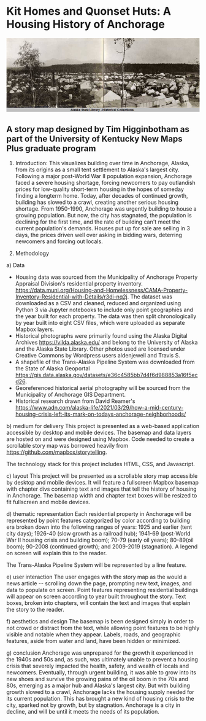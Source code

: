 # Kit Homes and Quonset Huts: A Housing History of Anchorage

![Anchorage as a Tent City](data/images/tentcity.jpg?raw=true "Title")

## A story map designed by Tim Higginbotham as part of the University of Kentucky New Maps Plus graduate program

1. Introduction:
   This visualizes building over time in Anchorage, Alaska, from its origins as a small tent settlement to Alaska's largest city. Following a major post-World War II population expansion, Anchorage faced a severe housing shortage, forcing newcomers to pay outlandish prices for low-quality short-term housing in the hopes of someday finding a longterm home. Today, after decades of continued growth, building has slowed to a crawl, creating another serious housing shortage. From 1950-1990, Anchorage was urgently building to house a growing population. But now, the city has stagnated, the population is declining for the first time, and the rate of building can't meet the current population's demands. Houses put up for sale are selling in 3 days, the prices driven well over asking in bidding wars, deterring newcomers and forcing out locals.

2. Methodology

a) Data

- Housing data was sourced from the Municipality of Anchorage Property Appraisal Division's residential property inventory. https://data.muni.org/Housing-and-Homelessness/CAMA-Property-Inventory-Residential-with-Details/r3di-nq2j. The dataset was downloaded as a CSV and cleaned, reduced and organized using Python 3 via Jupyter notebooks to include only point geographies and the year built for each property. The data was then split chronologically by year built into eight CSV files, which were uploaded as separate Mapbox layers.
- Historical photographs were primarily found using the Alaska Digital Archives https://vilda.alaska.edu/ and belong to the University of Alaska and the Alaska State Library. Other photos used are licensed under Creative Commons by Wordpress users aldenjewell and Travis S.
- A shapefile of the Trans-Alaska Pipeline System was downloaded from the State of Alaska Geoportal https://gis.data.alaska.gov/datasets/e36c4585bb7d4f6d988853a16f5ecd26.
- Georeferenced historical aerial photography will be sourced from the Municipality of Anchorage GIS Department.
- Historical research drawn from David Reamer's https://www.adn.com/alaska-life/2021/03/29/how-a-mid-century-housing-crisis-left-its-mark-on-todays-anchorage-neighborhoods/

b) medium for delivery
This project is presented as a web-based application accessible by desktop and mobile devices. The basemap and data layers are hosted on and were designed using Mapbox. Code needed to create a scrollable story map was borrowed heavily from https://github.com/mapbox/storytelling.

The technology stack for this project includes HTML, CSS, and Javascript.

c) layout
This project will be presented as a scrollable story map accessible by desktop and mobile devices. It will feature a fullscreen Mapbox basemap with chapter divs containing text and images that tell the history of housing in Anchorage. The basemap width and chapter text boxes will be resized to fit fullscreen and mobile devices.

d) thematic representation
Each residential property in Anchorage will be represented by point features categorized by color according to building era broken down into the following ranges of years: 1925 and earlier (tent city days); 1926-40 (slow growth as a railroad hub); 1941-69 (post-World War II housing crisis and building boom); 70-79 (early oil years); 80-89(oil boom); 90-2008 (continued growth); and 2009-2019 (stagnation). A legend on screen will explain this to the reader.

The Trans-Alaska Pipeline System will be represented by a line feature.

e) user interaction
The user engages with the story map as the would a news article -- scrolling down the page, prompting new text, images, and data to populate on screen. Point features representing residential buildings will appear on screen according to year built throughout the story. Text boxes, broken into chapters, will contain the text and images that explain the story to the reader.

f) aesthetics and design
The basemap is been designed simply in order to not crowd or distract from the text, while allowing point features to be highly visible and notable when they appear. Labels, roads, and geographic features, aside from water and land, have been hidden or minimized.

g) conclusion
Anchorage was unprepared for the growth it experienced in the 1940s and 50s and, as such, was ultimately unable to prevent a housing crisis that severely impacted the health, safety, and wealth of locals and newcomers. Eventually, through urgent building, it was able to grow into its new shoes and survive the growing pains of the oil boom in the 70s and 80s, emerging as a major hub and Alaska's largest city. But with building growth slowed to a crawl, Anchorage lacks the housing supply needed for its current population. This has brought a new kind of housing crisis to the city, sparked not by growth, but by stagnation. Anchorage is a city in decline, and will be until it meets the needs of its population.

